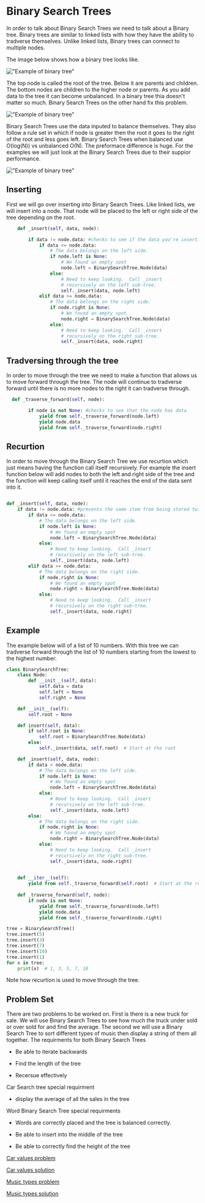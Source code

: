 # Binary Search Trees

In order to talk about Binary Search Trees we need to talk about a Binary tree. Binary trees are similar to linked lists with how they have the ability to tradverse themselves. Unlike linked lists, Binary trees can connect to multiple nodes.

The image below shows how a binary tree looks like.

!["Example of binary tree"](binaryTree.png)

The top node is called the root of the tree. Below it are parents and children. The bottom nodes are children to the higher node or parents. As you add data to the tree it can become unbalanced. In a binary tree thia doesn't matter so much. Binary Search Trees on the other hand fix this problem.

!["Example of binary tree"](notBal.png)

Binary Search Trees use the data inputed to balance themselves. They also follow a rule set in which if node is greater then the root it goes to the right of the root and less goes left. Binary Search Trees when balanced use O(log(N)) vs unbalanced O(N). The preformace difference is huge. For the examples we will just look at the Binary Search Trees due to their suppior performance.

!["Example of binary tree"](searchtree.png)

## Inserting

First we will go over inserting into Binary Search Trees. Like linked lists, we will insert into a node. That node will be placed to the left or right side of the tree depending on the root.

```py
    def _insert(self, data, node):

        if data != node.data: #checks to see if the data you're inserting is the same as another node
            if data <= node.data:
                # The data belongs on the left side.
                if node.left is None:
                    # We found an empty spot
                    node.left = BinarySearchTree.Node(data)
                else:
                    # Need to keep looking.  Call _insert
                    # recursively on the left sub-tree.
                    self._insert(data, node.left)
            elif data >= node.data:
                # The data belongs on the right side.
                if node.right is None:
                    # We found an empty spot
                    node.right = BinarySearchTree.Node(data)
                else:
                    # Need to keep looking.  Call _insert
                    # recursively on the right sub-tree.
                    self._insert(data, node.right)
```

## Tradversing through the tree

In order to move through the tree we need to make a function that allows us to move forward through the tree. The node will continue to tradverse forward until there is no more nodes to the right it can tradverse through.

```py
  def _traverse_forward(self, node):

        if node is not None: #checks to see that the node has data
            yield from self._traverse_forward(node.left)
            yield node.data
            yield from self._traverse_forward(node.right)
```

## Recurtion

In order to move through the Binary Search Tree we use recurtion which just means having the function call itself recursively.
For example the insert function below will add nodes to both the left and right side of the tree and the function will keep calling itself until it reaches the end of the data sent into it.

```py

def _insert(self, data, node):
    if data != node.data: #prevents the same item from being stored twice
        if data <= node.data:
            # The data belongs on the left side.
            if node.left is None:
                # We found an empty spot
                node.left = BinarySearchTree.Node(data)
            else:
                # Need to keep looking.  Call _insert
                # recursively on the left sub-tree.
                self._insert(data, node.left)
        elif data >= node.data:
            # The data belongs on the right side.
            if node.right is None:
                # We found an empty spot
                node.right = BinarySearchTree.Node(data)
            else:
                # Need to keep looking.  Call _insert
                # recursively on the right sub-tree.
                self._insert(data, node.right)
```

## Example

The example below will of a list of 10 numbers. With this tree we can tradverse forward through the list of 10 numbers starting from the lowest to the highest number.

```py
class BinarySearchTree:
    class Node:
        def __init__(self, data):
            self.data = data
            self.left = None
            self.right = None

    def __init__(self):
        self.root = None

    def insert(self, data):
        if self.root is None:
            self.root = BinarySearchTree.Node(data)
        else:
            self._insert(data, self.root)  # Start at the root

    def _insert(self, data, node):
        if data < node.data:
            # The data belongs on the left side.
            if node.left is None:
                # We found an empty spot
                node.left = BinarySearchTree.Node(data)
            else:
                # Need to keep looking.  Call _insert
                # recursively on the left sub-tree.
                self._insert(data, node.left)
        else:
            # The data belongs on the right side.
            if node.right is None:
                # We found an empty spot
                node.right = BinarySearchTree.Node(data)
            else:
                # Need to keep looking.  Call _insert
                # recursively on the right sub-tree.
                self._insert(data, node.right)

         
    def __iter__(self):
        yield from self._traverse_forward(self.root)  # Start at the root
        
    def _traverse_forward(self, node):
        if node is not None:
            yield from self._traverse_forward(node.left)
            yield node.data
            yield from self._traverse_forward(node.right)      

tree = BinarySearchTree()
tree.insert(5)
tree.insert(3)
tree.insert(7)
tree.insert(10)
tree.insert(1)
for x in tree:
    print(x)  # 1, 3, 5, 7, 10
```

Note how recurtion is used to move through the tree.

## Problem Set

There are two problems to be worked on. First is there is a new truck for sale. We will use Binary Search Trees to see how much the truck under sold or over sold for and find the average. The second we will use a Binary Search Tree to sort different types of music then display a string of them all together.
The requirments for both Binary Search Trees

* Be able to iterate backwards

* Find the length of the tree

* Recersue effectively

Car Search tree special requirment

* display the average of all the sales in the tree
  
Word Binary Search Tree special requirments

* Words are correctly placed and the tree is balanced correctly.

* Be able to insert into the middle of the tree

* Be able to correctly find the height of the tree

[Car values problem](treeCarsProblems.py)

[Car values solution](treeCarsSolution.py)

[Music types problem](treeMusicProblem.py)

[Music types solution](TreeMusicSolution.py)
